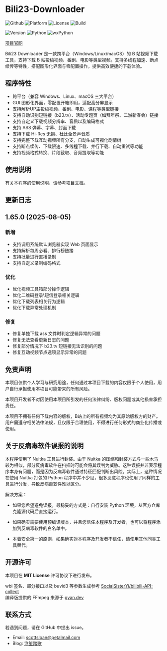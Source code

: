 # Bili23-Downloader
![Github](https://img.shields.io/badge/GitHub-black?logo=github&style=flat) ![Platform](https://img.shields.io/badge/Platform-Windows_|_Linux_|_macOS-blue?style=flat) ![License](https://img.shields.io/badge/license-MIT-orange?style=flat) ![Build](https://img.shields.io/github/actions/workflow/status/ScottSloan/Bili23-Downloader/publish_release.yml)

![Version](https://img.shields.io/github/v/release/ScottSloan/Bili23-Downloader?style=flat) ![Python](https://img.shields.io/badge/Python-3.12.10-green?style=flat) ![wxPython](https://img.shields.io/badge/wxPython-4.2.3-green?style=flat) 

[项目官网](https://bili23.scott-sloan.cn/)

Bili23 Downloader 是一款跨平台（Windows/Linux/macOS）的 B 站视频下载工具，支持下载 B 站投稿视频、番剧、电影等类型视频。支持多线程加速、断点续传等特性，搭配图形化界面与零配置操作，提供高效便捷的下载体验。

## 程序特性
* 跨平台（兼容 Windows、Linux、macOS 三大平台）
* GUI 图形化界面，零配置开箱即用，适配高分屏显示
* 支持解析UP主投稿视频、番剧、电影、课程等类型链接
* 支持自动识别短链接（b23.tv）、活动专题页（如拜年祭、二游新春会）链接
* 支持自定义下载视频分辨率、音质以及编码格式
* 支持 ASS 弹幕、字幕、封面下载
* 支持下载 Hi-Res 无损、杜比全景声音质
* 支持完整下载互动视频所有分支，自动生成可视化剧情树
* 支持断点续传、下载限速、多线程下载、并行下载、自动重试等功能
* 支持视频格式转换、片段截取、音频提取等功能

## 使用说明
有关本程序的使用说明，请参考[项目文档](https://bili23.scott-sloan.cn/doc/what-is-bili23-downloader.html)。

## 更新日志
## 1.65.0 (2025-08-05)
### 新增
* 支持调用系统默认浏览器实现 Web 页面显示
* 支持解析每周必看、排行榜链接
* 支持批量进行直播录制
* 支持自定义录制编码格式

### 优化
* 优化视频工具箱部分操作逻辑
* 优化二维码登录\短信登录相关逻辑
* 优化下载列表相关行为逻辑
* 优化下载异常处理机制

### 修复
* 修复单独下载 ass 文件时判定逻辑异常的问题
* 修复无法查看更新日志的问题
* 修复部分情况下 b23.tv 短链接无法识别的问题
* 修复互动视频节点选项显示异常的问题

## 免责声明
本项目仅供个人学习与研究用途，任何通过本项目下载的内容仅限于个人使用，用户自行承担使用本项目可能带来的所有风险。

本项目开发者不对因使用本项目所引发的任何法律纠纷、版权问题或其他损害承担责任。

本项目不拥有任何下载内容的版权，B站上的所有视频均为其原始版权方的财产。用户需遵守相关法律法规，且仅限于合理使用，不得进行任何形式的商业化传播或使用。

## 关于反病毒软件误报的说明
本程序使用了 Nuitka 工具进行封装。由于 Nuitka 的压缩和封装方式与一些木马较为相似，部分反病毒软件在扫描时可能会将其误判为威胁。这种误报并非表示程序本身有问题，而是因为反病毒软件通过特征匹配判断出风险。实际上，这种情况在使用 Nuitka 打包的 Python 程序中并不少见，很多恶意程序也使用了同样的工具进行分发，导致反病毒软件难以区分。

解决方案：

* 如果您希望避免误报，最稳妥的方式是：自行安装 Python 环境，从官方仓库克隆源代码后直接运行。

* 如果确实需要使用预编译版本，并且您信任本程序及开发者，也可以将程序添加到反病毒软件的白名单中。

* 本着安全第一的原则，如果确实对本程序及开发者不信任，请使用其他同类工具替代。

## 开源许可
本项目在 **MIT License** 许可协议下进行发布。

wbi 签名、部分接口以及 buvid3 等参数生成参考 [SocialSisterYi/bilibili-API-collect](https://github.com/SocialSisterYi/bilibili-API-collect)  
编译版提供的 FFmpeg 来源于 [gyan.dev](https://www.gyan.dev/ffmpeg/builds/)  

## 联系方式
若遇到问题，请在 GitHub 中提出 issue。
- Email: scottsloan@petalmail.com
- Blog: [沧笙踏歌](https://www.scott-sloan.cn)
